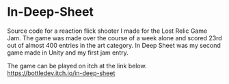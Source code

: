 # In-Deep-Sheet

Source code for a reaction flick shooter I made for the Lost Relic Game Jam. The game was made over the course of a week alone and scored 23rd out of almost 400 entries in the art category. In Deep Sheet was my second game made in Unity and my first jam entry.

The game can be played on itch at the link below.
https://bottledev.itch.io/in-deep-sheet
